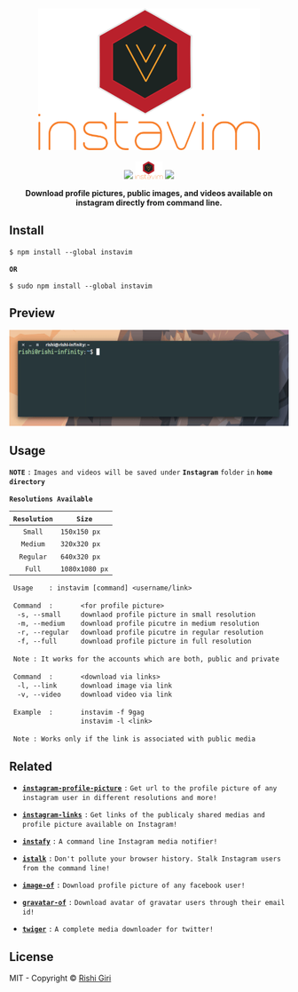<p align="center">
<br>
  <a href="https://www.npmjs.com/package/instavim"><img src="https://raw.githubusercontent.com/rishigiridotcom/rishigiri.com/gh-pages/github/instavim.png" alt="Instavim" width="400"></a>
  <br>
  <br>
  <img src="https://travis-ci.org/CodeDotJS/instavim.svg?branch=master">
  <img src="https://raw.githubusercontent.com/rishigiridotcom/rishigiri.com/gh-pages/github/instavim.png" width="50px;">
  <img src="https://img.shields.io/badge/code_style-XO-5ed9c7.svg">
</p>

<p align="center"><b>Download profile pictures, public images, and videos available on instagram directly from command line.</b></p>


## Install

```
$ npm install --global instavim
```
__`OR`__
```
$ sudo npm install --global instavim
```

## Preview

<p align="center">
	<img src="https://raw.githubusercontent.com/rishigiridotcom/rishigiri.com/gh-pages/github/instavim-1.gif">
</p>

## Usage

__`NOTE`__ `:` `Images and videos will be saved under` __`Instagram`__ `folder` `in` __`home directory`__

__`Resolutions Available`__

| __`Resolution`__ | __`Size`__      |
|:----------------:|-----------------|
|  `Small`         | `150x150 px`    |
|  `Medium`        | `320x320 px`    |
|  `Regular`       | `640x320 px`    |
|  `Full`          | `1080x1080 px`  |

```
 Usage	  : instavim [command] <username/link>

 Command  :       <for profile picture>
  -s, --small     downlaod profile picture in small resolution
  -m, --medium    download profile picutre in medium resolution
  -r, --regular   download profile picutre in regular resolution
  -f, --full      download profile picture in full resolution

 Note : It works for the accounts which are both, public and private

 Command  :       <download via links>
  -l, --link      download image via link
  -v, --video     download video via link

 Example  :       instavim -f 9gag
                  instavim -l <link>

 Note : Works only if the link is associated with public media
```

## Related

- __[`instagram-profile-picture`](https://github.com/CodeDotJS/instagram-profile-picture)__ `:` `Get url to the profile picture of any instagram user in different resolutions and more!`

- __[`instagram-links`](https://github.com/CodeDotJS/Instagram-Links)__ `:` `Get links of the publicaly shared medias and profile picture available on Instagram!`

- __[`instafy`](https://github.com/CodeDotJS/instafy)__ `:` `A command line Instagram media notifier!`

- __[`istalk`](https://github.com/CodeDotJS/istalk)__ `:` `Don't pollute your browser history. Stalk Instagram users from the command line!`

- __[`image-of`](https://github.com/CodeDotJS/image-of)__ `:` `Download profile picture of any facebook user!`

- __[`gravatar-of`](https://github.com/CodeDotJS/gravatar-of)__ `:` `Download avatar of gravatar users through their email id!`

- __[`twiger`](https://github.com/CodeDotJS/twiger)__ `:` `A complete media downloader for twitter!`

## License

MIT - Copyright &copy; [Rishi Giri](http://rishigiri.ml)
